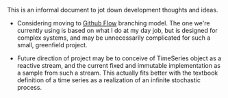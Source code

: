 This is an informal document to jot down development thoughts and ideas.

* Considering moving to [Github Flow](https://guides.github.com/introduction/flow/) branching model. The one we're currently
using is based on what I do at my day job, but is designed for complex systems, and may be unnecessarily complicated 
for such a small, greenfield project.

* Future direction of project may be to conceive of TimeSeries object as a reactive stream, and the current fixed and immutable
implementation as a sample from such a stream. This actually fits better with the textbook definition of a time series
as a realization of an infinite stochastic process.
